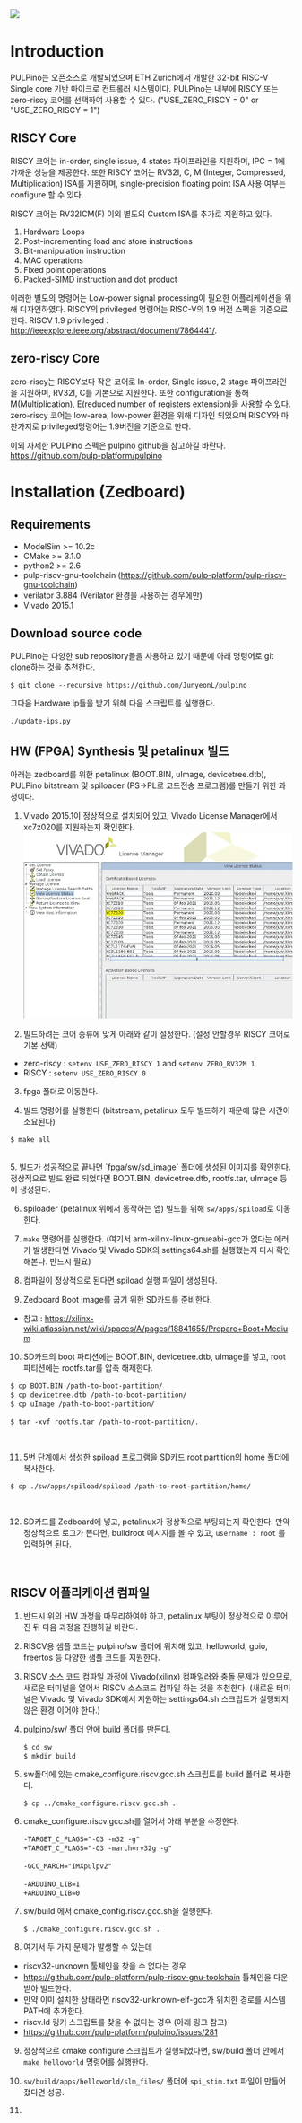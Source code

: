 <img src="https://raw.githubusercontent.com/pulp-platform/pulpino/master/doc/datasheet/figures/pulpino_logo_inline1.png" width="400px" />

# Introduction
PULPino는 오픈소스로 개발되었으며 ETH Zurich에서 개발한 32-bit RISC-V Single core
기반 마이크로 컨트롤러 시스템이다. PULPino는 내부에 RISCY 또는 zero-riscy 코어를
선택하여 사용할 수 있다. ("USE_ZERO_RISCY = 0" or "USE_ZERO_RISCY = 1") <br/>

## RISCY Core
RISCY 코어는 in-order, single issue, 4 states 파이프라인을 지원하며, IPC = 1에
가까운 성능을 제공한다. 또한 RISCY 코어는 RV32I, C, M (Integer, Compressed,
Multiplication) ISA를 지원하며, single-precision floating point ISA 사용 여부는
configure 할 수 있다. 

RISCY 코어는 RV32ICM(F) 이외 별도의 Custom ISA를 추가로 지원하고 있다.
 1. Hardware Loops
 2. Post-incrementing load and store instructions
 3. Bit-manipulation instruction
 4. MAC operations
 5. Fixed point operations
 6. Packed-SIMD instruction and dot product
 
이러한 별도의 명령어는 Low-power signal processing이 필요한 어플리케이션을 위해
디자인하였다. RISCY의 privileged 명령어는 RISC-V의 1.9 버전 스펙을 기준으로 한다.
RISCV 1.9 privileged : http://ieeexplore.ieee.org/abstract/document/7864441/. <br/>

## zero-riscy Core
zero-riscy는 RISCY보다 작은 코어로 In-order, Single issue, 2 stage 파이프라인을
지원하며, RV32I, C를 기본으로 지원한다. 또한 configuration을 통해 M(Multiplication),
E(reduced number of registers extension)을 사용할 수 있다. zero-riscy 코어는
low-area, low-power 환경을 위해 디자인 되었으며 RISCY와 마찬가지로 privileged명령어는
1.9버전을 기준으로 한다.

이외 자세한 PULPino 스펙은 pulpino github을 참고하길 바란다.
https://github.com/pulp-platform/pulpino <br/>

# Installation (Zedboard)
## Requirements
- ModelSim >= 10.2c
- CMake >= 3.1.0
- python2 >= 2.6
- pulp-riscv-gnu-toolchain (https://github.com/pulp-platform/pulp-riscv-gnu-toolchain)
- verilator 3.884 (Verilator 환경을 사용하는 경우에만)
- Vivado 2015.1

## Download source code
PULPino는 다양한 sub repository들을 사용하고 있기 때문에 아래 명령어로
git clone하는 것을 추천한다.

    $ git clone --recursive https://github.com/JunyeonL/pulpino

그다음 Hardware ip들을 받기 위해 다음 스크립트를 실행한다.

    ./update-ips.py
    
## HW (FPGA) Synthesis 및 petalinux 빌드
아래는 zedboard를 위한 petalinux (BOOT.BIN, uImage, devicetree.dtb),
PULPino bitstream 및 spiloader (PS->PL로 코드전송 프로그램)를 만들기 위한 과정이다.

1. Vivado 2015.1이 정상적으로 설치되어 있고, Vivado License Manager에서 xc7z020를 지원하는지 확인한다.
<img src="https://github.com/JunyeonL/pulpino/blob/master/vivado_license.JPG"> <br/>

2. 빌드하려는 코어 종류에 맞게 아래와 같이 설정한다.  (설정 안할경우 RISCY 코어로 기본 선택)
  + zero-riscy : `setenv USE_ZERO_RISCY 1`  and `setenv ZERO_RV32M 1`
  + RISCY : `setenv USE_ZERO_RISCY 0` <br/>

3. fpga 폴더로 이동한다. <br/>

4. 빌드 명령어를 실행한다 (bitstream, petalinux 모두 빌드하기 때문에 많은 시간이 소요된다)

```
$ make all
```
<br/>
5. 빌드가 성공적으로 끝나면 `fpga/sw/sd_image` 폴더에 생성된 이미지를 확인한다. 정상적으로 빌드 완료 되었다면 BOOT.BIN, devicetree.dtb, rootfs.tar, uImage 등이 생성된다. <br/>


6. spiloader (petalinux 위에서 동작하는 앱) 빌드를 위해 `sw/apps/spiload`로 이동한다. <br/>


7. `make` 명령어를 실행한다. (여기서 arm-xilinx-linux-gnueabi-gcc가 없다는 에러가 발생한다면 Vivado 및 Vivado SDK의 settings64.sh를 실행했는지 다시 확인해본다. 반드시 필요) <br/>


8. 컴파일이 정상적으로 된다면 spiload 실행 파일이 생성된다. <br/>


9. Zedboard Boot image를 굽기 위한 SD카드를 준비한다.

  + 참고 : https://xilinx-wiki.atlassian.net/wiki/spaces/A/pages/18841655/Prepare+Boot+Medium <br/>
    
    
10. SD카드의 boot 파티션에는 BOOT.BIN, devicetree.dtb, uImage를 넣고, root 파티션에는 rootfs.tar를 압축 해제한다.

```
$ cp BOOT.BIN /path-to-boot-partition/
$ cp devicetree.dtb /path-to-boot-partition/
$ cp uImage /path-to-boot-partition/

$ tar -xvf rootfs.tar /path-to-root-partition/.
```
<br/>

11. 5번 단계에서 생성한 spiload 프로그램을 SD카드 root partition의 home 폴더에 복사한다.
```
$ cp ./sw/apps/spiload/spiload /path-to-root-partition/home/
```
<br/>

12. SD카드를 Zedboard에 넣고, petalinux가 정상적으로 부팅되는지 확인한다. 만약 정상적으로 로그가 뜬다면,
   buildroot 메시지를 볼 수 있고, `username : root` 를 입력하면 된다.
<br/>

## RISCV 어플리케이션 컴파일

1. 반드시 위의 HW 과정을 마무리하여야 하고, petalinux 부팅이 정상적으로 이루어진 뒤 다음 과정을 진행하길 바란다.


2. RISCV용 샘플 코드는 pulpino/sw 폴더에 위치해 있고, helloworld, gpio, freertos 등 다양한 샘플 코드를 지원한다.


3. RISCV 소스 코드 컴파일 과정에 Vivado(xilinx) 컴파일러와 충돌 문제가 있으므로, 새로운 터미널을 열어서 RISCV 소스코드 컴파일 하는 것을 추천한다. (새로운 터미널은 Vivado 및 Vivado SDK에서 지원하는 settings64.sh 스크립트가 실행되지 않은 환경 이어야 한다.)


4. pulpino/sw/ 폴더 안에 build 폴더를 만든다.
    ```
    $ cd sw
    $ mkdir build
    ```
    
    
5. sw폴더에 있는 cmake_configure.riscv.gcc.sh 스크립트를 build 폴더로 복사한다.
    ```
    $ cp ../cmake_configure.riscv.gcc.sh .
    ```
    
    
6. cmake_configure.riscv.gcc.sh를 열어서 아래 부분을 수정한다.
    ```
    -TARGET_C_FLAGS="-O3 -m32 -g"
    +TARGET_C_FLAGS="-O3 -march=rv32g -g"

    -GCC_MARCH="IMXpulpv2"
    
    -ARDUINO_LIB=1
    +ARDUINO_LIB=0
    ```


7. sw/build 에서 cmake_config.riscv.gcc.sh을 실행한다.
    ```
    $ ./cmake_configure.riscv.gcc.sh .
    ```


8. 여기서 두 가지 문제가 발생할 수 있는데
  + riscv32-unknown 툴체인을 찾을 수 없다는 경우
   + https://github.com/pulp-platform/pulp-riscv-gnu-toolchain 툴체인을 다운받아 빌드한다.
   + 만약 이미 설치한 상태라면 riscv32-unknown-elf-gcc가 위치한 경로를 시스템 PATH에 추가한다.
  + riscv.ld 링커 스크립트를 찾을 수 없다는 경우 (아래 링크 참고)
   + https://github.com/pulp-platform/pulpino/issues/281


9. 정상적으로 cmake configure 스크립트가 실행되었다면, sw/build 폴더 안에서 `make helloworld` 명령어를 실행한다.


10. `sw/build/apps/helloworld/slm_files/` 폴더에 `spi_stim.txt` 파일이 만들어졌다면 성공.


11.

